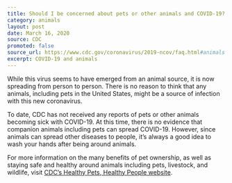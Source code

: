 ```yaml
---
title: Should I be concerned about pets or other animals and COVID-19?
category: animals
layout: post
date: March 16, 2020
source: CDC
promoted: false
source_url: https://www.cdc.gov/coronavirus/2019-ncov/faq.html#animals
excerpt: COVID-19 and animals
---
```


While this virus seems to have emerged from an animal source, it is now spreading from person to person. There is no reason to think that any animals, including pets in the United States, might be a source of infection with this new coronavirus. 

To date, CDC has not received any reports of pets or other animals becoming sick with COVID-19. At this time, there is no evidence that companion animals including pets can spread COVID-19. However, since animals can spread other diseases to people, it’s always a good idea to wash your hands after being around animals. 

For more information on the many benefits of pet ownership, as well as staying safe and healthy around animals including pets, livestock, and wildlife, visit <a href="https://www.cdc.gov/healthypets/index.html">CDC’s Healthy Pets, Healthy People website</a>.
